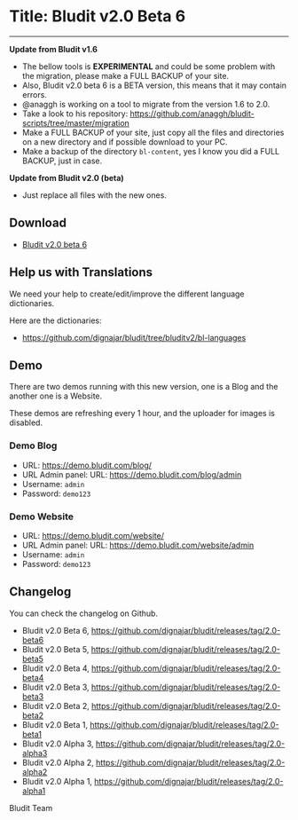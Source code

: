 # Title: Bludit v2.0 Beta 6
<!-- Date: 2017-09-24 01:00:00 -->
---
**Update from Bludit v1.6**
- The bellow tools is **EXPERIMENTAL** and could be some problem with the migration, please make a FULL BACKUP of your site.
- Also, Bludit v2.0 beta 6 is a BETA version, this means that it may contain errors.
- @anaggh is working on a tool to migrate from the version 1.6 to 2.0.
- Take a look to his repository: https://github.com/anaggh/bludit-scripts/tree/master/migration
- Make a FULL BACKUP of your site, just copy all the files and directories on a new directory and if possible download to your PC.
- Make a backup of the directory `bl-content`, yes I know you did a FULL BACKUP, just in case.

**Update from Bludit v2.0 (beta)**
- Just replace all files with the new ones.

## Download
- [Bludit v2.0 beta 6](https://github.com/dignajar/bludit/archive/2.0-beta6.zip)

## Help us with Translations
We need your help to create/edit/improve the different language dictionaries.

Here are the dictionaries:
- https://github.com/dignajar/bludit/tree/bluditv2/bl-languages

## Demo
There are two demos running with this new version, one is a Blog and the another one is a Website.

These demos are refreshing every 1 hour, and the uploader for images is disabled.

### Demo Blog
- URL: https://demo.bludit.com/blog/
- URL Admin panel: URL: https://demo.bludit.com/blog/admin
- Username: `admin`
- Password: `demo123`

### Demo Website
- URL: https://demo.bludit.com/website/
- URL Admin panel: URL: https://demo.bludit.com/website/admin
- Username: `admin`
- Password: `demo123`

## Changelog
You can check the changelog on Github.
- Bludit v2.0 Beta 6, https://github.com/dignajar/bludit/releases/tag/2.0-beta6
- Bludit v2.0 Beta 5, https://github.com/dignajar/bludit/releases/tag/2.0-beta5
- Bludit v2.0 Beta 4, https://github.com/dignajar/bludit/releases/tag/2.0-beta4
- Bludit v2.0 Beta 3, https://github.com/dignajar/bludit/releases/tag/2.0-beta3
- Bludit v2.0 Beta 2, https://github.com/dignajar/bludit/releases/tag/2.0-beta2
- Bludit v2.0 Beta 1, https://github.com/dignajar/bludit/releases/tag/2.0-beta1
- Bludit v2.0 Alpha 3, https://github.com/dignajar/bludit/releases/tag/2.0-alpha3
- Bludit v2.0 Alpha 2, https://github.com/dignajar/bludit/releases/tag/2.0-alpha2
- Bludit v2.0 Alpha 1, https://github.com/dignajar/bludit/releases/tag/2.0-alpha1

Bludit Team